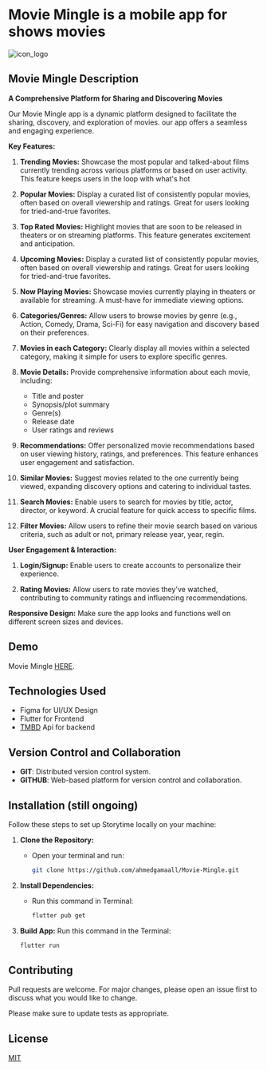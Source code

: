# Movie Mingle is a mobile app for shows movies

![icon_logo](https://github.com/user-attachments/assets/86303618-5430-4220-bfba-3a4571f0caff)

## Movie Mingle Description

**A Comprehensive Platform for Sharing and Discovering Movies**

Our Movie Mingle app is a dynamic platform designed to facilitate the sharing, discovery, and exploration of movies. our app offers a seamless and engaging experience.

**Key Features:**

1. **Trending Movies:**
   Showcase the most popular and talked-about films currently trending across various platforms or based on user activity. This feature keeps users in the loop with what's hot

2. **Popular Movies:**
   Display a curated list of consistently popular movies, often based on overall viewership and ratings. Great for users looking for tried-and-true favorites.

3. **Top Rated Movies:**
   Highlight movies that are soon to be released in theaters or on streaming platforms. This feature generates excitement and anticipation.

4. **Upcoming Movies:**
   Display a curated list of consistently popular movies, often based on overall viewership and ratings. Great for users looking for tried-and-true favorites.

5. **Now Playing Movies:**
   Showcase movies currently playing in theaters or available for streaming. A must-have for immediate viewing options.

6. **Categories/Genres:**
   Allow users to browse movies by genre (e.g., Action, Comedy, Drama, Sci-Fi) for easy navigation and discovery based on their preferences.

7. **Movies in each Category:**
   Clearly display all movies within a selected category, making it simple for users to explore specific genres.

8. **Movie Details:**
   Provide comprehensive information about each movie, including:

   - Title and poster
   - Synopsis/plot summary
   - Genre(s)
   - Release date
   - User ratings and reviews

9. **Recommendations:**
   Offer personalized movie recommendations based on user viewing history, ratings, and preferences. This feature enhances user engagement and satisfaction.

10. **Similar Movies:**
    Suggest movies related to the one currently being viewed, expanding discovery options and catering to individual tastes.

11. **Search Movies:**
    Enable users to search for movies by title, actor, director, or keyword. A crucial feature for quick access to specific films.

12. **Filter Movies:**
    Allow users to refine their movie search based on various criteria, such as adult or not, primary release year, year, regin.

**User Engagement & Interaction:**

1. **Login/Signup:**
   Enable users to create accounts to personalize their experience.

2. **Rating Movies:**
   Allow users to rate movies they've watched, contributing to community ratings and influencing recommendations.

**Responsive Design:** Make sure the app looks and functions well on different screen sizes and devices.

## Demo

Movie Mingle [HERE]().

## Technologies Used

- Figma for UI/UX Design
- Flutter for Frontend
- [TMBD](https://developer.themoviedb.org/docs/getting-started) Api for backend

## Version Control and Collaboration

- **GIT**: Distributed version control system.
- **GITHUB**: Web-based platform for version control and collaboration.

## Installation (still ongoing)

Follow these steps to set up Storytime locally on your machine:

1. **Clone the Repository:**

   - Open your terminal and run:
     ```bash
     git clone https://github.com/ahmedgamaall/Movie-Mingle.git
     ```

2. **Install Dependencies:**

   - Run this command in Terminal:
     ```bash
     flutter pub get
     ```

3. **Build App:**
   Run this command in the Terminal:
   ```bash
   flutter run
   ```

## Contributing

Pull requests are welcome. For major changes, please open an issue first
to discuss what you would like to change.

Please make sure to update tests as appropriate.

## License

[MIT](https://choosealicense.com/licenses/mit/)

